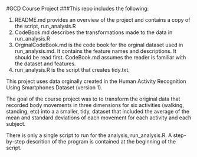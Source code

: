 #GCD Course Project
###This repo includes the following:
1. README.md provides an overview of the project and contains a copy of the script, run_analysis.R
2. CodeBook.md describes the transformations made to the data in run_analysis.R
3. OrginalCodeBook.md is the code book for the orginal dataset used in run_analysis.md.  It contains the feature names and descriptions. It should be read first. CodeBook.md assumes the reader is familiar with the dataset and features.
4. run_analysis.R is the script that creates tidy.txt.

This project uses data orginally created in the Human Activity Recognition Using Smartphones Dataset (version 1).

The goal of the course project was to to transform the original data that recorded body movements in three dimensions for six activities (walking, standing, etc) into a a smaller, tidy, dataset that included the average of the mean and standard deviations of each movement for each activity and each subject.

There is only a single script to run for the analysis, run_analysis.R. A step-by-step descrition of the program is contained at the beginning of the script. 
